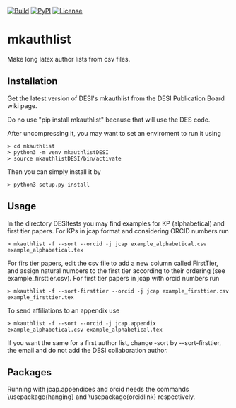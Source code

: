 [![Build](https://github.com/DarkEnergySurvey/mkauthlist/actions/workflows/python-package.yml/badge.svg)](https://github.com/DarkEnergySurvey/mkauthlist/actions/workflows/python-package.yml)
[![PyPI](https://img.shields.io/pypi/v/mkauthlist.svg)](https://pypi.python.org/pypi/mkauthlist)
[![License](https://img.shields.io/badge/license-MIT-blue.svg)](../../)

mkauthlist
==========

Make long latex author lists from csv files.

Installation
------------

Get the latest version of DESI's mkauthlist from the DESI Publication Board wiki page.

Do no use "pip install mkauthlist" because that will use the DES code.

After uncompressing it, you may want to set an enviroment to run it using

```text
> cd mkauthlist
> python3 -m venv mkauthlistDESI
> source mkauthlistDESI/bin/activate
```

Then you can simply install it by

```text
> python3 setup.py install
```

Usage
-----

In the directory DESItests you may find examples for KP (alphabetical) and first tier papers. For KPs in jcap format and considering ORCID numbers run

```text
> mkauthlist -f --sort --orcid -j jcap example_alphabetical.csv example_alphabetical.tex
```

For firs tier papers, edit the csv file to add a new column called FirstTier, and assign natural numbers to the first tier according to their ordering (see example_firsttier.csv). For first tier papers in jcap with orcid numbers run

```text
> mkauthlist -f --sort-firsttier --orcid -j jcap example_firsttier.csv example_firsttier.tex
```

To send affiliations to an appendix use
```text
> mkauthlist -f --sort --orcid -j jcap.appendix example_alphabetical.csv example_alphabetical.tex
```
If you want the same for a first author list, change -sort by --sort-firsttier, the email and do not add the DESI collaboration author. 


Packages
-----
Running with jcap.appendices and orcid needs the commands \usepackage{hanging} and \usepackage{orcidlink} respectively.


